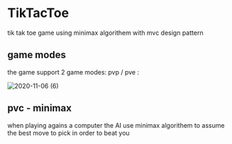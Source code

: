 # TikTacToe
tik tak toe game using minimax algorithem with mvc design pattern

## game modes
the game support 2 game modes: pvp / pve :

![2020-11-06 (6)](https://user-images.githubusercontent.com/51089069/98361997-30dbd180-2035-11eb-8b97-4fc78f5b1ef5.png)







## pvc - minimax
when playing agains a computer the AI use minimax algorithem to assume the best move to pick in order to beat you
